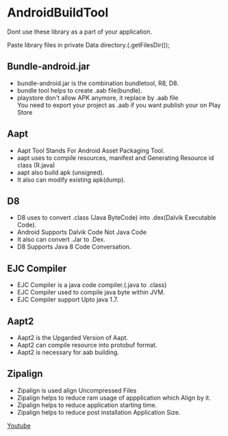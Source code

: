 # AndroidBuildTool

Dont use these library as a part of your application.<br>

Paste library files in private Data directory.(.getFilesDir());


<h2>Bundle-android.jar</h2>
<ul>
  <li>bundle-android.jar is the combination bundletool, R8, D8.</li>
  <li>bundle tool helps to create .aab file(bundle).</li>
  <li>playstore don't allow APK anymore, it replace by .aab file<br>
  You need to export your project as .aab if you want publish your on Play Store</li>
</ul>
  
<h2>Aapt</h2> <ul>
<li>Aapt Tool Stands For Android Asset Packaging Tool.</li>
<li>aapt uses to compile resources, manifest and Generating Resource id class (R.java)</li>
<li>aapt also build apk (unsigned).</li>
<li>It also can modify existing apk(dump).</li>
</ul>

<h2>D8</h2> <ul>
<li>D8 uses to convert .class (Java ByteCode) into .dex(Dalvik Executable Code).</li>
<li>Android Supports Dalvik Code Not Java Code</li>
<li>It also can convert .Jar to .Dex. </li>
<li>D8 Supports Java 8 Code Conversation. </li>
</ul>

<h2>EJC Compiler</h2> <ul>
<li>EJC Compiler is a java code compiler.(.java to .class)</li>
<li>EJC Compiler used to compile java byte within JVM.</li>
<li>EJC Compiler support Upto java 1.7.</li>
</ul>

<h2>Aapt2</h2> <ul>
<li>Aapt2 is the Upgarded Version of Aapt.</li>
<li>Aapt2 can compile resource into protobuf format.</li>
<li>Aapt2 is necessary for aab building.</li>
</ul>

<h2>Zipalign</h2> <ul>
<li>Zipalign is used align Uncompressed Files</li>
<li>Zipalign helps to reduce ram usage of appplication which Align by it.</li>
<li>Zipalign helps to reduce application starting time.</li>
<li>Zipalign helps to reduce post installation Application Size.</li>
</ul>

<a href="https://youtube.com/@I-D0NT-KNOW">Youtube</a>
